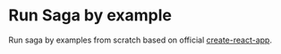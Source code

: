 # Run Saga by example

Run saga by examples from scratch based on official [create-react-app](https://github.com/facebookincubator/create-react-app).


